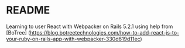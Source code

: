 # README

Learning to user React with Webpacker on Rails 5.2.1 using help from [BoTree] (https://blog.botreetechnologies.com/how-to-add-react-js-to-your-ruby-on-rails-app-with-webpacker-330d619d11ec)
